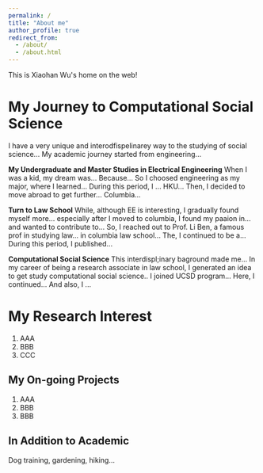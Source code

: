 ```yaml
---
permalink: /
title: "About me"
author_profile: true
redirect_from: 
  - /about/
  - /about.html
---
```


This is Xiaohan Wu's home on the web!

My Journey to Computational Social Science
======
I have a very unique and interodfispelinarey way to the studying of social science...
My academic journey started from engineering...

**My Undergraduate and Master Studies in Electrical Engineering**
When I was a kid, my dream was... Because...
So I choosed engineering as my major, where I learned...
During this period, I ... HKU...
Then, I decided to move abroad to get further... Columbia...

**Turn to Law School**
While, although EE is interesting, I gradually found myself more... especially after I moved to columbia, I found my paaion in... and wanted to contribute to...
So, I reached out to Prof. Li Ben, a famous prof in studying law... in columbia law school...
The, I continued to be a...
During this period, I published...

**Computational Social Science**
This interdispl;inary baground made me...
In my career of being a research associate in law school, I generated an idea to get study computational social science..
I joined UCSD program...
Here, I continued... And also, I ...

My Research Interest
======
1. AAA
2. BBB
3. CCC

My On-going Projects
------
1. AAA
2. BBB
3. BBB
   
In Addition to Academic
------
Dog training, gardening, hiking...
